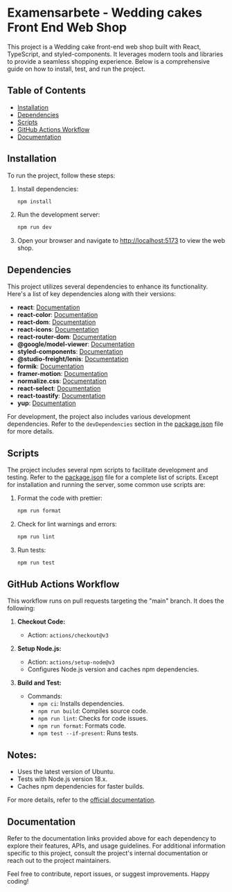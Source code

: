 # Examensarbete - Wedding cakes Front End Web Shop

This project is a Wedding cake front-end web shop built with React, TypeScript, and styled-components. It leverages modern tools and libraries to provide a seamless shopping experience. Below is a comprehensive guide on how to install, test, and run the project.

## Table of Contents
- [Installation](#installation)
- [Dependencies](#dependencies)
- [Scripts](#scripts)
- [GitHub Actions Workflow](#github-actions-workflow)
- [Documentation](#documentation)

## Installation
To run the project, follow these steps:

1. Install dependencies:
   ```sh
   npm install

2. Run the development server:
   ```sh
   npm run dev

3. Open your browser and navigate to [http://localhost:5173](http://localhost:5173) to view the web shop.

## Dependencies
This project utilizes several dependencies to enhance its functionality. Here's a list of key dependencies along with their versions:

- **react**: [Documentation](https://reactjs.org/)
- **react-color**: [Documentation](https://casesandberg.github.io/react-color/)
- **react-dom**: [Documentation](https://reactjs.org/docs/react-dom.html)
- **react-icons**: [Documentation](https://react-icons.github.io/react-icons/)
- **react-router-dom**: [Documentation](https://reactrouter.com/web/guides/quick-start)
- **@google/model-viewer**: [Documentation](https://github.com/google/model-viewer)
- **styled-components**: [Documentation](https://styled-components.com/)
- **@studio-freight/lenis**: [Documentation](https://github.com/studio-freight/lenis)
- **formik**: [Documentation](https://formik.org/)
- **framer-motion**: [Documentation](https://www.framer.com/motion/)
- **normalize.css**: [Documentation](https://github.com/necolas/normalize.css/)
- **react-select**: [Documentation](https://react-select.com/home)
- **react-toastify**: [Documentation](https://fkhadra.github.io/react-toastify/introduction)
- **yup**: [Documentation](https://github.com/jquense/yup)

For development, the project also includes various development dependencies. Refer to the `devDependencies` section in the [package.json](package.json) file for more details.

## Scripts
The project includes several npm scripts to facilitate development and testing. Refer to the [package.json](package.json) file for a complete list of scripts. Except for installation and running the server, some common use scripts are:

1. Format the code with prettier:
   ```sh
   npm run format

2. Check for lint warnings and errors:
   ```sh
   npm run lint

3. Run tests:
   ```sh
   npm run test

## GitHub Actions Workflow

This workflow runs on pull requests targeting the "main" branch. It does the following:

1. **Checkout Code:**
   - Action: `actions/checkout@v3`

2. **Setup Node.js:**
   - Action: `actions/setup-node@v3`
   - Configures Node.js version and caches npm dependencies.

3. **Build and Test:**
   - Commands:
     - `npm ci`: Installs dependencies.
     - `npm run build`: Compiles source code.
     - `npm run lint`: Checks for code issues.
     - `npm run format`: Formats code.
     - `npm test --if-present`: Runs tests.

## Notes:
- Uses the latest version of Ubuntu.
- Tests with Node.js version 18.x.
- Caches npm dependencies for faster builds.

For more details, refer to the [official documentation](https://docs.github.com/en/actions/automating-builds-and-tests/building-and-testing-nodejs).


## Documentation
Refer to the documentation links provided above for each dependency to explore their features, APIs, and usage guidelines. For additional information specific to this project, consult the project's internal documentation or reach out to the project maintainers.

Feel free to contribute, report issues, or suggest improvements. Happy coding!
